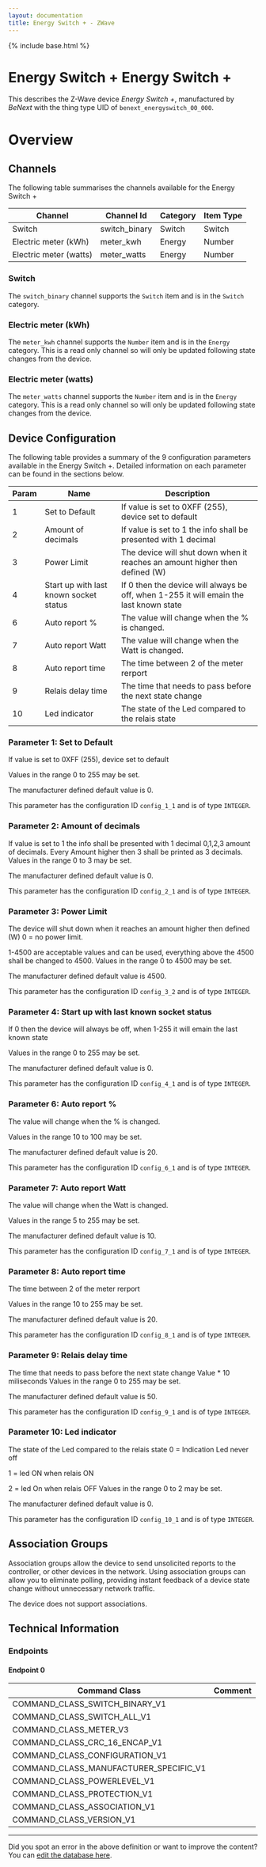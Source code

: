 ```yaml
---
layout: documentation
title: Energy Switch + - ZWave
---
```


{% include base.html %}

# Energy Switch + Energy Switch +
This describes the Z-Wave device *Energy Switch +*, manufactured by *BeNext* with the thing type UID of ```benext_energyswitch_00_000```.

# Overview


## Channels

The following table summarises the channels available for the Energy Switch +

| Channel | Channel Id | Category | Item Type |
|---------|------------|----------|-----------|
| Switch | switch_binary | Switch | Switch | 
| Electric meter (kWh) | meter_kwh | Energy | Number | 
| Electric meter (watts) | meter_watts | Energy | Number | 

### Switch

The ```switch_binary``` channel supports the ```Switch``` item and is in the ```Switch``` category.

### Electric meter (kWh)

The ```meter_kwh``` channel supports the ```Number``` item and is in the ```Energy``` category. This is a read only channel so will only be updated following state changes from the device.

### Electric meter (watts)

The ```meter_watts``` channel supports the ```Number``` item and is in the ```Energy``` category. This is a read only channel so will only be updated following state changes from the device.



## Device Configuration

The following table provides a summary of the 9 configuration parameters available in the Energy Switch +.
Detailed information on each parameter can be found in the sections below.

| Param | Name  | Description |
|-------|-------|-------------|
| 1 | Set to Default | If value is set to 0XFF (255), device set to default |
| 2 | Amount of decimals | If value is set to 1 the info shall be presented with 1 decimal |
| 3 | Power Limit  | The device will shut down when it reaches an amount higher then defined (W) |
| 4 | Start up with last known socket status | If 0 then the device will always be off, when 1-255 it will emain the last known state |
| 6 | Auto report % | The value will change when the % is changed. |
| 7 | Auto report Watt | The value will change when the Watt is changed. |
| 8 | Auto report time | The time between 2 of the meter rerport |
| 9 | Relais delay time | The time that needs to pass before the next state change |
| 10 | Led indicator | The state of the Led compared to the relais state |

### Parameter 1: Set to Default

If value is set to 0XFF (255), device set to default

Values in the range 0 to 255 may be set.

The manufacturer defined default value is 0.

This parameter has the configuration ID ```config_1_1``` and is of type ```INTEGER```.


### Parameter 2: Amount of decimals

If value is set to 1 the info shall be presented with 1 decimal
0,1,2,3 amount of decimals. Every Amount higher then 3 shall be printed as 3 decimals.
Values in the range 0 to 3 may be set.

The manufacturer defined default value is 0.

This parameter has the configuration ID ```config_2_1``` and is of type ```INTEGER```.


### Parameter 3: Power Limit 

The device will shut down when it reaches an amount higher then defined (W)
0 = no power limit.

1-4500 are acceptable values and can be used, everything above the 4500 shall be changed to 4500.
Values in the range 0 to 4500 may be set.

The manufacturer defined default value is 4500.

This parameter has the configuration ID ```config_3_2``` and is of type ```INTEGER```.


### Parameter 4: Start up with last known socket status

If 0 then the device will always be off, when 1-255 it will emain the last known state

Values in the range 0 to 255 may be set.

The manufacturer defined default value is 0.

This parameter has the configuration ID ```config_4_1``` and is of type ```INTEGER```.


### Parameter 6: Auto report %

The value will change when the % is changed.

Values in the range 10 to 100 may be set.

The manufacturer defined default value is 20.

This parameter has the configuration ID ```config_6_1``` and is of type ```INTEGER```.


### Parameter 7: Auto report Watt

The value will change when the Watt is changed.

Values in the range 5 to 255 may be set.

The manufacturer defined default value is 10.

This parameter has the configuration ID ```config_7_1``` and is of type ```INTEGER```.


### Parameter 8: Auto report time

The time between 2 of the meter rerport

Values in the range 10 to 255 may be set.

The manufacturer defined default value is 20.

This parameter has the configuration ID ```config_8_1``` and is of type ```INTEGER```.


### Parameter 9: Relais delay time

The time that needs to pass before the next state change
Value \* 10 miliseconds
Values in the range 0 to 255 may be set.

The manufacturer defined default value is 50.

This parameter has the configuration ID ```config_9_1``` and is of type ```INTEGER```.


### Parameter 10: Led indicator

The state of the Led compared to the relais state
0 = Indication Led never off

1 = led ON when relais ON

2 = led On when relais OFF
Values in the range 0 to 2 may be set.

The manufacturer defined default value is 0.

This parameter has the configuration ID ```config_10_1``` and is of type ```INTEGER```.


## Association Groups

Association groups allow the device to send unsolicited reports to the controller, or other devices in the network. Using association groups can allow you to eliminate polling, providing instant feedback of a device state change without unnecessary network traffic.

The device does not support associations.
## Technical Information

### Endpoints

#### Endpoint 0

| Command Class | Comment |
|---------------|---------|
| COMMAND_CLASS_SWITCH_BINARY_V1| |
| COMMAND_CLASS_SWITCH_ALL_V1| |
| COMMAND_CLASS_METER_V3| |
| COMMAND_CLASS_CRC_16_ENCAP_V1| |
| COMMAND_CLASS_CONFIGURATION_V1| |
| COMMAND_CLASS_MANUFACTURER_SPECIFIC_V1| |
| COMMAND_CLASS_POWERLEVEL_V1| |
| COMMAND_CLASS_PROTECTION_V1| |
| COMMAND_CLASS_ASSOCIATION_V1| |
| COMMAND_CLASS_VERSION_V1| |

---

Did you spot an error in the above definition or want to improve the content?
You can [edit the database here](http://www.cd-jackson.com/index.php/zwave/zwave-device-database/zwave-device-list/devicesummary/445).
